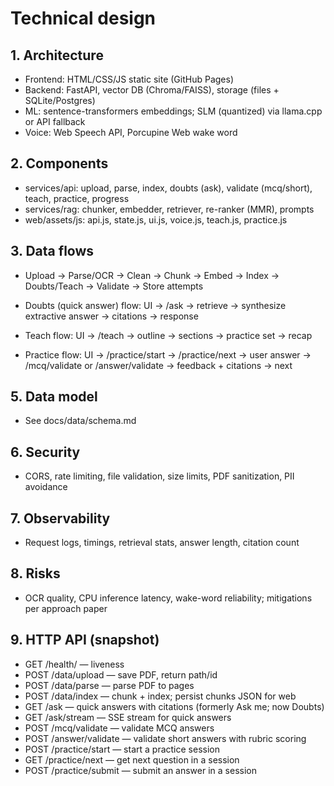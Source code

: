 # Technical design

## 1. Architecture
- Frontend: HTML/CSS/JS static site (GitHub Pages)
- Backend: FastAPI, vector DB (Chroma/FAISS), storage (files + SQLite/Postgres)
- ML: sentence-transformers embeddings; SLM (quantized) via llama.cpp or API fallback
- Voice: Web Speech API, Porcupine Web wake word

## 2. Components
- services/api: upload, parse, index, doubts (ask), validate (mcq/short), teach, practice, progress
- services/rag: chunker, embedder, retriever, re-ranker (MMR), prompts
- web/assets/js: api.js, state.js, ui.js, voice.js, teach.js, practice.js

## 3. Data flows
- Upload → Parse/OCR → Clean → Chunk → Embed → Index → Doubts/Teach → Validate → Store attempts

- Doubts (quick answer) flow: UI → /ask → retrieve → synthesize extractive answer → citations → response
- Teach flow: UI → /teach → outline → sections → practice set → recap
- Practice flow: UI → /practice/start → /practice/next → user answer → /mcq/validate or /answer/validate → feedback + citations → next

## 5. Data model
- See docs/data/schema.md

## 6. Security
- CORS, rate limiting, file validation, size limits, PDF sanitization, PII avoidance

## 7. Observability
- Request logs, timings, retrieval stats, answer length, citation count

## 8. Risks
- OCR quality, CPU inference latency, wake-word reliability; mitigations per approach paper

## 9. HTTP API (snapshot)
- GET /health/ — liveness
- POST /data/upload — save PDF, return path/id
- POST /data/parse — parse PDF to pages
- POST /data/index — chunk + index; persist chunks JSON for web
- GET /ask — quick answers with citations (formerly Ask me; now Doubts)
- GET /ask/stream — SSE stream for quick answers
- POST /mcq/validate — validate MCQ answers
- POST /answer/validate — validate short answers with rubric scoring
- POST /practice/start — start a practice session
- GET /practice/next — get next question in a session
- POST /practice/submit — submit an answer in a session
